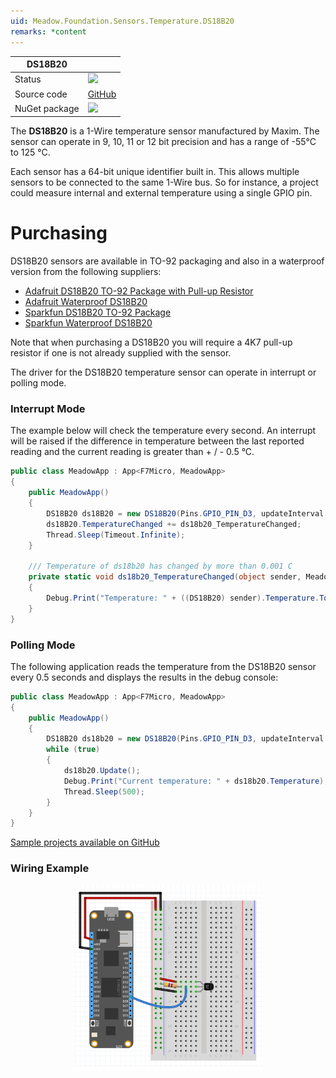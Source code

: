 ```yaml
---
uid: Meadow.Foundation.Sensors.Temperature.DS18B20
remarks: *content
---
```


| DS18B20 | |
|--------|--------|
| Status | <img src="https://img.shields.io/badge/InProgress-yellow"/> |
| Source code | [GitHub](https://github.com/WildernessLabs/Meadow.Foundation/tree/master/Source/Meadow.Foundation.Peripherals/Sensors.Temperature.DS18B20) |
| NuGet package | <a href="https://www.nuget.org/packages/Meadow.Foundation.Sensors.Temperature.DS18B20/" target="_blank"><img src="https://img.shields.io/nuget/v/Meadow.Foundation.Sensors.Temperature.DS18B20.svg?label=Meadow.Foundation.Sensors.Temperature.DS18B20" /></a> |

The **DS18B20** is a 1-Wire temperature sensor manufactured by Maxim.  The sensor can operate in 9, 10, 11 or 12 bit precision and has a range of -55&deg;C to 125 &deg;C.

Each sensor has a 64-bit unique identifier built in.  This allows multiple sensors to be connected to the same 1-Wire bus.  So for instance, a project could measure internal and external temperature using a single GPIO pin.

# Purchasing

DS18B20 sensors are available in TO-92 packaging and also in a waterproof version from the following suppliers:

* [Adafruit DS18B20 TO-92 Package with Pull-up Resistor](https://www.adafruit.com/product/374)
* [Adafruit Waterproof DS18B20](https://www.adafruit.com/product/381)
* [Sparkfun DS18B20 TO-92 Package](https://www.sparkfun.com/products/245)
* [Sparkfun Waterproof DS18B20](https://www.sparkfun.com/products/11050)

Note that when purchasing a DS18B20 you will require a 4K7 pull-up resistor if one is not already supplied with the sensor.

The driver for the DS18B20 temperature sensor can operate in interrupt or polling mode.

### Interrupt Mode

The example below will check the temperature every second.  An interrupt will be raised if the difference in temperature between the last reported reading and the current reading is greater than + / - 0.5 &deg;C.

```csharp
public class MeadowApp : App<F7Micro, MeadowApp>
{
    public MeadowApp()
    {
        DS18B20 ds18B20 = new DS18B20(Pins.GPIO_PIN_D3, updateInterval: 1000, temperatureChangeNotificationThreshold: 0.5F);
        ds18B20.TemperatureChanged += ds18b20_TemperatureChanged;
        Thread.Sleep(Timeout.Infinite);
    }

    /// Temperature of ds18b20 has changed by more than 0.001 C
    private static void ds18b20_TemperatureChanged(object sender, Meadow.Foundation.Sensors.SensorFloatEventArgs e)
    {
        Debug.Print("Temperature: " + ((DS18B20) sender).Temperature.ToString("F2"));
    }
}
```

### Polling Mode

The following application reads the temperature from the DS18B20 sensor every 0.5 seconds and displays the results in the debug console:

```csharp
public class MeadowApp : App<F7Micro, MeadowApp>
{
    public MeadowApp()
    {
        DS18B20 ds18b20 = new DS18B20(Pins.GPIO_PIN_D3, updateInterval: 0);
        while (true)
        {
            ds18b20.Update();
            Debug.Print("Current temperature: " + ds18b20.Temperature);
            Thread.Sleep(500);
        }
    }
}
```

[Sample projects available on GitHub](https://github.com/WildernessLabs/Meadow.Foundation/tree/master/Source/Meadow.Foundation.Peripherals/Sensors.Temperature.DS18B20/Samples/) 

### Wiring Example

<img src="../../API_Assets/Meadow.Foundation.Sensors.Temperature.DS18B20/DS18B20.svg" 
    style="width: 60%; display: block; margin-left: auto; margin-right: auto;" />


